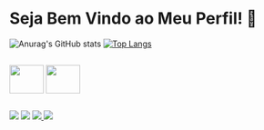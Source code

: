 # Seja Bem Vindo ao Meu Perfil! 👋
![Anurag's GitHub stats](https://github-readme-stats.vercel.app/api?username=Ander-DRK&show_icons=true&theme=highcontrast)
[![Top Langs](https://github-readme-stats.vercel.app/api/top-langs/?username=Ander-DRK&layout=compact&theme=highcontrast)](https://github.com/anuraghazra/github-readme-stats)
##
 <img align="center" height="50" width="60" src="https://cdn.jsdelivr.net/gh/devicons/devicon/icons/css3/css3-plain-wordmark.svg" />  <img align="center" height="50" width="60" src="https://cdn.jsdelivr.net/gh/devicons/devicon/icons/html5/html5-plain-wordmark.svg" />
 ##
<div>
 <a href="https://www.linkedin.com/in/anderson-dranka-2494971b9" target="_blank" ><img src="https://img.shields.io/badge/LinkedIn-0077B5?style=for-the-badge&logo=linkedin&logoColor=white" target="_blank" ></a>
 <a href="https://www.youtube.com/channel/UCVLoaZF1dvV_edF8GCyIOyQ" target="_blank"><img src="https://img.shields.io/badge/YouTube-FF0000?style=for-the-badge&logo=youtube&logoColor=white" target="_blank" ></a>
 <a href="https://www.instagram.com/ander.drk/" target="_blank" ><img src="https://img.shields.io/badge/Instagram-E4405F?style=for-the-badge&logo=instagram&logoColor=white" > </a>
 <a href="https://twitter.com/Ander_DRK" target="_blank" ><img src="https://img.shields.io/badge/Twitter-1DA1F2?style=for-the-badge&logo=twitter&logoColor=white" target="_blank" > </a>
 </div>
<!--
**Ander-DRK/Ander-DRK** is a ✨ _special_ ✨ repository because its `README.md` (this file) appears on your GitHub profile.

Here are some ideas to get you started:

- 🔭 I’m currently working on ...
- 🌱 I’m currently learning ...
- 👯 I’m looking to collaborate on ...
- 🤔 I’m looking for help with ...
- 💬 Ask me about ...
- 📫 How to reach me: ...
- 😄 Pronouns: ...
- ⚡ Fun fact: ...
-->
